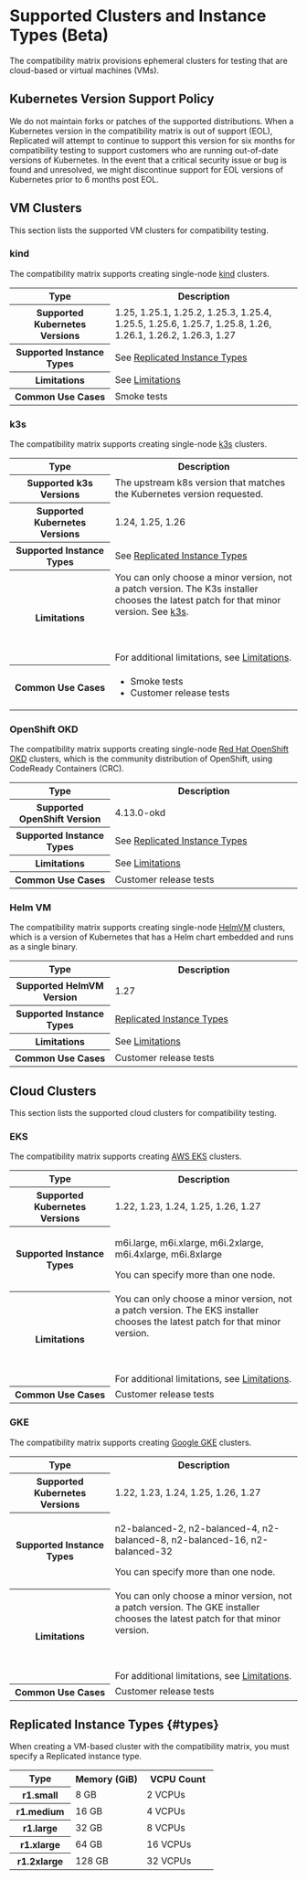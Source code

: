 # Supported Clusters and Instance Types (Beta)

The compatibility matrix provisions ephemeral clusters for testing that are cloud-based or virtual machines (VMs).

## Kubernetes Version Support Policy

We do not maintain forks or patches of the supported distributions. When a Kubernetes version in the compatibility matrix is out of support (EOL), Replicated will attempt to continue to support this version for six months for compatibility testing to support customers who are running out-of-date versions of Kubernetes. In the event that a critical security issue or bug is found and unresolved, we might discontinue support for EOL versions of Kubernetes prior to 6 months post EOL.

## VM Clusters

This section lists the supported VM clusters for compatibility testing.

### kind

The compatibility matrix supports creating single-node [kind](https://kind.sigs.k8s.io/) clusters.

<table>
  <tr>
        <th width="35%">Type</th>
        <th width="65%">Description</th>
  </tr>
  <tr>
    <th>Supported Kubernetes Versions</th>
    <td>1.25, 1.25.1, 1.25.2, 1.25.3, 1.25.4, 1.25.5, 1.25.6, 1.25.7, 1.25.8, 1.26, 1.26.1, 1.26.2, 1.26.3, 1.27</td>
  </tr>
  <tr>
    <th>Supported Instance Types</th>
    <td>See <a href="#types">Replicated Instance Types</a>
</td>
  </tr>
  <tr>
    <th>Limitations</th>
    <td>See <a href="testing-how-to#limitations">Limitations</a></td>
  </tr>  
  <tr>
    <th>Common Use Cases</th>
    <td>Smoke tests</td>
  </tr>
</table>

### k3s

The compatibility matrix supports creating single-node [k3s](https://k3s.io) clusters.

<table>
  <tr>
        <th width="35%">Type</th>
        <th width="65%">Description</th>
  </tr>
  <tr>
    <th>Supported k3s Versions</th>
    <td>The upstream k8s version that matches the Kubernetes version requested.</td>
  </tr>
  <tr>
    <th>Supported Kubernetes Versions</th>
    <td>1.24, 1.25, 1.26</td>
  </tr>
  <tr>
    <th>Supported Instance Types</th>
    <td>See <a href="#types">Replicated Instance Types</a></td>
  </tr>  
  <tr>
    <th>Limitations</th>
    <td>You can only choose a minor version, not a patch version. The K3s installer chooses the latest patch for that minor version. See <a href="https://docs.k3s.io/upgrades/manual">k3s</a>.<br></br><br></br>For additional limitations, see <a href="testing-how-to#limitations">Limitations</a>.</td>
  </tr>
  <tr>
    <th>Common Use Cases</th>
    <td><ul><li>Smoke tests</li><li>Customer release tests</li></ul></td>
  </tr>
</table>

### OpenShift OKD

The compatibility matrix supports creating single-node [Red Hat OpenShift OKD](https://www.okd.io/) clusters, which is the community distribution of OpenShift, using CodeReady Containers (CRC). 

<table>
  <tr>
        <th width="35%">Type</th>
        <th width="65%">Description</th>
  </tr>
  <tr>
    <th>Supported OpenShift Version</th>
    <td>4.13.0-okd</td>
  </tr>
  <tr>
    <th>Supported Instance Types</th>
    <td>See <a href="#types">Replicated Instance Types</a></td>
  </tr>
  <tr>
    <th>Limitations</th>
    <td>See <a href="testing-how-to#limitations">Limitations</a></td>
  </tr> 
  <tr>
    <th>Common Use Cases</th>
    <td>Customer release tests</td>
  </tr>
</table>


### Helm VM

The compatibility matrix supports creating single-node [HelmVM](https://github.com/replicatedhq/helmbin) clusters, which is a version of Kubernetes that has a Helm chart embedded and runs as a single binary.

<table>
  <tr>
        <th width="35%">Type</th>
        <th width="65%">Description</th>
  </tr>
  <tr>
    <th>Supported HelmVM Version</th>
    <td>1.27</td>
  </tr>
  <tr>
    <th>Supported Instance Types</th>
    <td><a href="#types">Replicated Instance Types</a></td>
  </tr>
  <tr>
    <th>Limitations</th>
    <td>See <a href="testing-how-to#limitations">Limitations</a></td>
  </tr> 
  <tr>
    <th>Common Use Cases</th>
    <td>Customer release tests</td>
  </tr>
</table>


## Cloud Clusters

This section lists the supported cloud clusters for compatibility testing.

### EKS

The compatibility matrix supports creating [AWS EKS](https://aws.amazon.com/eks/?nc2=type_a) clusters.

<table>
  <tr>
        <th width="35%">Type</th>
        <th width="65%">Description</th>
  </tr>
  <tr>
    <th>Supported Kubernetes Versions</th>
    <td>1.22, 1.23, 1.24, 1.25, 1.26, 1.27</td>
  </tr>
  <tr>
    <th>Supported Instance Types</th>
    <td><p>m6i.large, m6i.xlarge, m6i.2xlarge, m6i.4xlarge, m6i.8xlarge</p><p>You can specify more than one node.</p></td>
  </tr>
  <tr>
    <th>Limitations</th>
    <td>You can only choose a minor version, not a patch version. The EKS installer chooses the latest patch for that minor version.<br></br><br></br>For additional limitations, see <a href="testing-how-to#limitations">Limitations</a>.</td>
  </tr>
  <tr>
    <th>Common Use Cases</th>
    <td>Customer release tests</td>
  </tr>
</table>

### GKE

The compatibility matrix supports creating [Google GKE](https://cloud.google.com/kubernetes-engine) clusters.

<table>
  <tr>
        <th width="35%">Type</th>
        <th width="65%">Description</th>
  </tr>
  <tr>
    <th>Supported Kubernetes Versions</th>
    <td>1.22, 1.23, 1.24, 1.25, 1.26, 1.27</td>
  </tr>
  <tr>
    <th>Supported Instance Types</th>
    <td><p>n2-balanced-2, n2-balanced-4, n2-balanced-8, n2-balanced-16, n2-balanced-32</p><p>You can specify more than one node.</p></td>
  </tr>
  <tr>
    <th>Limitations</th>
    <td>You can only choose a minor version, not a patch version. The GKE installer chooses the latest patch for that minor version.<br></br><br></br>For additional limitations, see <a href="testing-how-to#limitations">Limitations</a>.</td>
  </tr>
  <tr>
    <th>Common Use Cases</th>
    <td>Customer release tests</td>
  </tr>
</table>

## Replicated Instance Types {#types}

When creating a VM-based cluster with the compatibility matrix, you must specify a Replicated instance type.

<table>
  <tr>
        <th width="30%">Type</th>
        <th width="35%">Memory (GiB)</th>
        <th width="35%">VCPU Count</th>
  </tr>
  <tr>
    <th>r1.small</th>
    <td>8 GB</td>
    <td>2 VCPUs</td>
  </tr>
  <tr>
    <th>r1.medium</th>
    <td>16 GB</td>
    <td>4 VCPUs</td>
  </tr>
  <tr>
    <th>r1.large</th>
    <td>32 GB</td>
    <td>8 VCPUs</td>
  </tr>
  <tr>
    <th>r1.xlarge</th>
    <td>64 GB</td>
    <td>16 VCPUs</td>
  </tr>      
  <tr>
    <th>r1.2xlarge</th>
    <td>128 GB</td>
    <td>32 VCPUs</td>
  </tr>  
</table>
